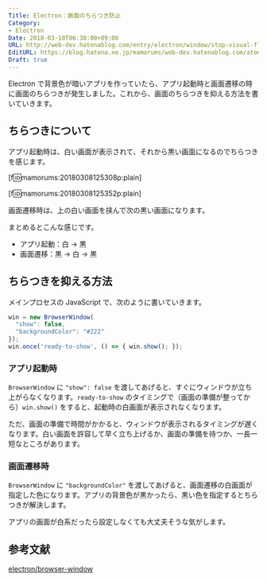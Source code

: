 ```yaml
---
Title: Electron：画面のちらつき防止
Category:
- Electron
Date: 2018-03-10T06:30:00+09:00
URL: http://web-dev.hatenablog.com/entry/electron/window/stop-visual-flash
EditURL: https://blog.hatena.ne.jp/mamorums/web-dev.hatenablog.com/atom/entry/17391345971623234223
Draft: true
---
```


Electron で背景色が暗いアプリを作っていたら、アプリ起動時と画面遷移の時に画面のちらつきが発生しました。これから、画面のちらつきを抑える方法を書いていきます。


## ちらつきについて
アプリ起動時は、白い画面が表示されて、それから黒い画面になるのでちらつきを感じます。

[f:id:mamorums:20180308125308p:plain]

[f:id:mamorums:20180308125352p:plain]

画面遷移時は、上の白い画面を挟んで次の黒い画面になります。

まとめるとこんな感じです。

- アプリ起動：白 → 黒
- 画面遷移：黒 → 白 → 黒


## ちらつきを抑える方法
メインプロセスの JavaScript で、次のように書いていきます。

```javascript
win = new BrowserWindow(
  "show": false,
  "backgroundColor": "#222"
});
win.once('ready-to-show', () => { win.show(); });
```

### アプリ起動時
`BrowserWindow` に `"show": false` を渡してあげると、すぐにウィンドウが立ち上がらなくなります。`ready-to-show` のタイミングで（画面の準備が整ってから）`win.show()` をすると、起動時の白画面が表示されなくなります。

ただ、画面の準備で時間がかかると、ウィンドウが表示されるタイミングが遅くなります。白い画面を許容して早く立ち上げるか、画面の準備を待つか、一長一短なところがあります。


### 画面遷移時
`BrowserWindow` に `"backgroundColor"` を渡してあげると、画面遷移の白画面が指定した色になります。アプリの背景色が黒かったら、黒い色を指定するとちらつきが解決します。

アプリの画面が白系だったら設定しなくても大丈夫そうな気がします。


## 参考文献
[electron/browser-window](https://github.com/electron/electron/blob/master/docs/api/browser-window.md)
